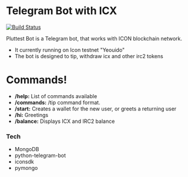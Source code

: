 # Telegram Bot with ICX



[![Build Status](https://travis-ci.org/joemccann/dillinger.svg?branch=master)](https://travis-ci.org/joemccann/dillinger)

Pluttest Bot is a Telegram bot, that works with ICON blockchain network.

  - It currently running on Icon testnet "Yeouido"
  - The bot is designed to tip, withdraw icx and other irc2 tokens   
# Commands!

  - **/help:** List of commands available
  - **/commands:**  /tip command format.
  - **/start:** Creates a wallet for the new user, or greets a returning user
  - **/hi:** Greetings
  - **/balance:** Displays ICX and IRC2 balance
 
### Tech
- MongoDB
- python-telegram-bot
- iconsdk
- pymongo